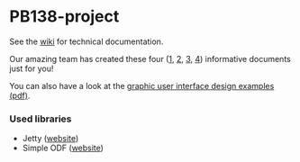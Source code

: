 # PB138-project

See the [wiki](https://github.com/mik-jozef/PB138-project/wiki) for technical documentation.

Our amazing team has created these four ([1](https://mik-jozef.github.io/PB138-project/Docbook/nemcokova_445292.html), [2](https://mik-jozef.github.io/PB138-project/Docbook/mikusinec_456207.html), [3](https://mik-jozef.github.io/PB138-project/Docbook/novak_445494.html), [4](https://mik-jozef.github.io/PB138-project/Docbook/lastuvka_445467.html)) informative documents just for you!

You can also have a look at the [graphic user interface design examples (pdf)](https://mik-jozef.github.io/PB138-project/UI.pdf).

### Used libraries

 - Jetty ([website](https://www.eclipse.org/jetty/))
 - Simple ODF ([website](http://incubator.apache.org/odftoolkit/simple/index.html))
